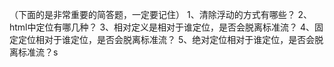 （下面的是非常重要的简答题，一定要记住）
1、清除浮动的方式有哪些？
2、html中定位有哪几种？
3、相对定义是相对于谁定位，是否会脱离标准流？
4、固定定位相对于谁定位，是否会脱离标准流？
5、绝对定位相对于谁定位，是否会脱离标准流？s